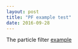 ```yaml
---
layout: post
title: "PF example test"
date: 2016-09-28
---
```


The particle filter [example](zhehe.github.io/blog/pf.html)
